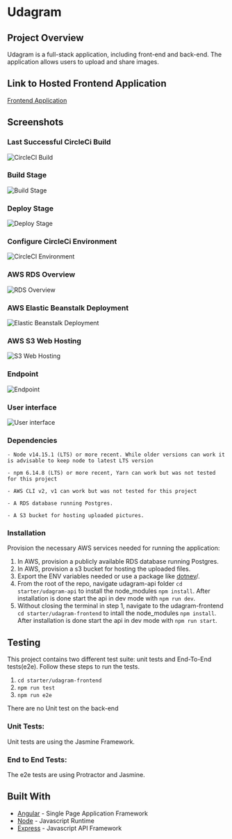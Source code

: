 # Udagram

## Project Overview

Udagram is a full-stack application, including front-end and back-end. The application allows users to upload and share images.

## Link to Hosted Frontend Application

[Frontend Application](http://user3354372-udagram.s3-website-us-east-1.amazonaws.com)

## Screenshots

### Last Successful CircleCi Build

![CircleCI Build](screenshots/CircleCI_overview.png)

### Build Stage

![Build Stage](screenshots/Build_stage.png)

### Deploy Stage

![Deploy Stage](screenshots/Deploy_stage.png)

### Configure CircleCi Environment

![CircleCI Environment](screenshots/CirCLECI_Environment.png)

### AWS RDS Overview

![RDS Overview](screenshots/RDS.png)

### AWS Elastic Beanstalk Deployment

![Elastic Beanstalk Deployment](screenshots/ElasticBeanstalk.png)

### AWS S3 Web Hosting

![S3 Web Hosting](screenshots/S3.png)

### Endpoint

![Endpoint](screenshots/Endpoint.png)

### User interface

![User interface](screenshots/UserInterface.png)

### Dependencies

```
- Node v14.15.1 (LTS) or more recent. While older versions can work it is advisable to keep node to latest LTS version

- npm 6.14.8 (LTS) or more recent, Yarn can work but was not tested for this project

- AWS CLI v2, v1 can work but was not tested for this project

- A RDS database running Postgres.

- A S3 bucket for hosting uploaded pictures.

```

### Installation

Provision the necessary AWS services needed for running the application:

1. In AWS, provision a publicly available RDS database running Postgres. <Place holder for link to classroom article>
1. In AWS, provision a s3 bucket for hosting the uploaded files. <Place holder for tlink to classroom article>
1. Export the ENV variables needed or use a package like [dotnev](https://www.npmjs.com/package/dotenv)/.
1. From the root of the repo, navigate udagram-api folder `cd starter/udagram-api` to install the node_modules `npm install`. After installation is done start the api in dev mode with `npm run dev`.
1. Without closing the terminal in step 1, navigate to the udagram-frontend `cd starter/udagram-frontend` to intall the node_modules `npm install`. After installation is done start the api in dev mode with `npm run start`.

## Testing

This project contains two different test suite: unit tests and End-To-End tests(e2e). Follow these steps to run the tests.

1. `cd starter/udagram-frontend`
1. `npm run test`
1. `npm run e2e`

There are no Unit test on the back-end

### Unit Tests:

Unit tests are using the Jasmine Framework.

### End to End Tests:

The e2e tests are using Protractor and Jasmine.

## Built With

- [Angular](https://angular.io/) - Single Page Application Framework
- [Node](https://nodejs.org) - Javascript Runtime
- [Express](https://expressjs.com/) - Javascript API Framework
